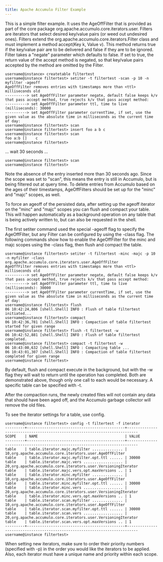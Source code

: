 ```yaml
---
title: Apache Accumulo Filter Example
---
```


This is a simple filter example. It uses the AgeOffFilter that is provided as
part of the core package org.apache.accumulo.core.iterators.user. Filters are
iterators that select desired key/value pairs (or weed out undesired ones).
Filters extend the org.apache.accumulo.core.iterators.Filter class
and must implement a method accept(Key k, Value v). This method returns true
if the key/value pair are to be delivered and false if they are to be ignored.
Filter takes a "negate" parameter which defaults to false. If set to true, the
return value of the accept method is negated, so that key/value pairs accepted
by the method are omitted by the Filter.

    username@instance> createtable filtertest
    username@instance filtertest> setiter -t filtertest -scan -p 10 -n myfilter -ageoff
    AgeOffFilter removes entries with timestamps more than <ttl> milliseconds old
    ----------> set AgeOffFilter parameter negate, default false keeps k/v that pass accept method, true rejects k/v that pass accept method:
    ----------> set AgeOffFilter parameter ttl, time to live (milliseconds): 30000
    ----------> set AgeOffFilter parameter currentTime, if set, use the given value as the absolute time in milliseconds as the current time of day:
    username@instance filtertest> scan
    username@instance filtertest> insert foo a b c
    username@instance filtertest> scan
    foo a:b []    c
    username@instance filtertest>

... wait 30 seconds ...

    username@instance filtertest> scan
    username@instance filtertest>

Note the absence of the entry inserted more than 30 seconds ago. Since the
scope was set to "scan", this means the entry is still in Accumulo, but is
being filtered out at query time. To delete entries from Accumulo based on
the ages of their timestamps, AgeOffFilters should be set up for the "minc"
and "majc" scopes, as well.

To force an ageoff of the persisted data, after setting up the ageoff iterator
on the "minc" and "majc" scopes you can flush and compact your table. This will
happen automatically as a background operation on any table that is being
actively written to, but can also be requested in the shell.

The first setiter command used the special -ageoff flag to specify the
AgeOffFilter, but any Filter can be configured by using the -class flag. The
following commands show how to enable the AgeOffFilter for the minc and majc
scopes using the -class flag, then flush and compact the table.

    username@instance filtertest> setiter -t filtertest -minc -majc -p 10 -n myfilter -class org.apache.accumulo.core.iterators.user.AgeOffFilter
    AgeOffFilter removes entries with timestamps more than <ttl> milliseconds old
    ----------> set AgeOffFilter parameter negate, default false keeps k/v that pass accept method, true rejects k/v that pass accept method:
    ----------> set AgeOffFilter parameter ttl, time to live (milliseconds): 30000
    ----------> set AgeOffFilter parameter currentTime, if set, use the given value as the absolute time in milliseconds as the current time of day:
    username@instance filtertest> flush
    06 10:42:24,806 [shell.Shell] INFO : Flush of table filtertest initiated...
    username@instance filtertest> compact
    06 10:42:36,781 [shell.Shell] INFO : Compaction of table filtertest started for given range
    username@instance filtertest> flush -t filtertest -w
    06 10:42:52,881 [shell.Shell] INFO : Flush of table filtertest completed.
    username@instance filtertest> compact -t filtertest -w
    06 10:43:00,632 [shell.Shell] INFO : Compacting table ...
    06 10:43:01,307 [shell.Shell] INFO : Compaction of table filtertest completed for given range
    username@instance filtertest>

By default, flush and compact execute in the background, but with the -w flag
they will wait to return until the operation has completed. Both are
demonstrated above, though only one call to each would be necessary. A
specific table can be specified with -t.

After the compaction runs, the newly created files will not contain any data
that should have been aged off, and the Accumulo garbage collector will remove
the old files.

To see the iterator settings for a table, use config.

    username@instance filtertest> config -t filtertest -f iterator
    ---------+---------------------------------------------+---------------------------------------------------------------------------
    SCOPE    | NAME                                        | VALUE
    ---------+---------------------------------------------+---------------------------------------------------------------------------
    table    | table.iterator.majc.myfilter .............. | 10,org.apache.accumulo.core.iterators.user.AgeOffFilter
    table    | table.iterator.majc.myfilter.opt.ttl ...... | 30000
    table    | table.iterator.majc.vers .................. | 20,org.apache.accumulo.core.iterators.user.VersioningIterator
    table    | table.iterator.majc.vers.opt.maxVersions .. | 1
    table    | table.iterator.minc.myfilter .............. | 10,org.apache.accumulo.core.iterators.user.AgeOffFilter
    table    | table.iterator.minc.myfilter.opt.ttl ...... | 30000
    table    | table.iterator.minc.vers .................. | 20,org.apache.accumulo.core.iterators.user.VersioningIterator
    table    | table.iterator.minc.vers.opt.maxVersions .. | 1
    table    | table.iterator.scan.myfilter .............. | 10,org.apache.accumulo.core.iterators.user.AgeOffFilter
    table    | table.iterator.scan.myfilter.opt.ttl ...... | 30000
    table    | table.iterator.scan.vers .................. | 20,org.apache.accumulo.core.iterators.user.VersioningIterator
    table    | table.iterator.scan.vers.opt.maxVersions .. | 1
    ---------+---------------------------------------------+---------------------------------------------------------------------------
    username@instance filtertest>

When setting new iterators, make sure to order their priority numbers
(specified with -p) in the order you would like the iterators to be applied.
Also, each iterator must have a unique name and priority within each scope.
